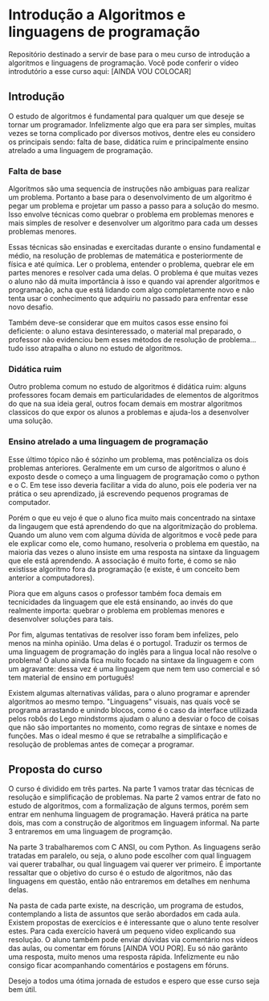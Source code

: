 
# Introdução a Algoritmos e linguagens de programação

Repositório destinado a servir de base para o meu curso de introdução a algoritmos e linguagens de programação. Você pode conferir o vídeo introdutório a esse curso aqui: [AINDA VOU COLOCAR]

## Introdução

O estudo de algoritmos é fundamental para qualquer um que deseje se tornar um programador. Infelizmente algo que era para ser simples, muitas vezes se torna complicado por diversos motivos, dentre eles eu considero os principais sendo: falta de base, didática ruim e principalmente ensino atrelado a uma linguagem de programação. 

### Falta de base

Algoritmos são uma sequencia de instruções não ambiguas para realizar um problema. Portanto a base para o desenvolvimento de um algoritmo é pegar um problema e projetar um passo a passo para a solução do mesmo. Isso envolve técnicas como quebrar o problema em problemas menores e mais simples de resolver e desenvolver um algoritmo para cada um desses problemas menores.  

Essas técnicas são ensinadas e exercitadas durante o ensino fundamental e médio, na resolução de problemas de matemática e posteriormente de física e até química. Ler o problema, entender o problema, quebrar ele em partes menores e resolver cada uma delas. O problema é que muitas vezes o aluno não dá muita importância à isso e quando vai aprender algoritmos e programação, acha que está lidando com algo completamente novo e não tenta usar o conhecimento que adquiriu no passado para enfrentar esse novo desafio. 

Também deve-se considerar que em muitos casos esse ensino foi deficiente: o aluno estava desinteressado, o material mal preparado, o professor não evidenciou bem esses métodos de resolução de problema... tudo isso atrapalha o aluno no estudo de algoritmos.

### Didática ruim

Outro problema comum no estudo de algoritmos é didática ruim: alguns professores focam demais em particularidades de elementos de algoritmos do que na sua ideia geral, outros focam demais em mostrar algoritmos classicos do que expor os alunos a problemas e ajuda-los a desenvolver uma solução.

### Ensino atrelado a uma linguagem de programação

Esse último tópico não é sózinho um problema, mas potêncializa os dois problemas anteriores. Geralmente em um curso de algoritmos o aluno é exposto desde o começo a uma linguagem de programação como o python e o C. Em tese isso deveria facilitar a vida do aluno, pois ele poderia ver na prática o seu aprendizado, já escrevendo pequenos programas de computador. 

Porém o que eu vejo é que o aluno fica muito mais concentrado na sintaxe da lingaugem que está aprendendo do que na algoritmização do problema. Quando um aluno vem com alguma dúvida de algoritmos e você pede para ele explicar como ele, como humano, resolveria o problema em questão, na maioria das vezes o aluno insiste em uma resposta na sintaxe da linguagem que ele está aprendendo. A associação é muito forte, é como se não existisse algoritmo fora da programação (e existe, é um conceito bem anterior a computadores).

Piora que em alguns casos o professor também foca demais em tecnicidades da linguagem que ele está ensinando, ao invés do que realmente importa: quebrar o problema em problemas menores e desenvolver soluções para tais.

Por fim, algumas tentativas de resolver isso foram bem infelizes, pelo menos na minha opinião. Uma delas é o portugol. Traduzir os termos de uma linguagem de programação do inglês para a lingua local não resolve o problema! O aluno ainda fica muito focado na sintaxe da linguagem e com um agravante: dessa vez é uma linguagem que nem tem uso comercial e só tem material de ensino em português!

Existem algumas alternativas válidas, para o aluno programar e aprender algoritmos ao mesmo tempo. "Linguagens" visuais, nas quais você se programa arrastando e unindo blocos, como é o caso da interface utilizada pelos robôs do Lego mindstorms ajudam o aluno a desviar o foco de coisas que não são importantes no momento, como regras de sintaxe e nomes de funções. Mas o ideal mesmo é que se retrabalhe a simplificação e resolução de problemas antes de começar a programar.

## Proposta do curso

O curso é dividido em três partes. Na parte 1 vamos tratar das técnicas de resolução e simplificação de problemas. Na parte 2 vamos entrar de fato no estudo de algoritmos, com a formalização de alguns termos, porém sem entrar em nenhuma linguagem de programação. Haverá prática na parte dois, mas com a construção de algoritmos em linguagem informal. Na parte 3 entraremos em uma linguagem de programção.

Na parte 3 trabalharemos com C ANSI, ou com Python. As linguagens serão tratadas em paralelo, ou seja, o aluno pode escolher com qual linguagem vai querer trabalhar, ou qual linguagem vai querer ver primeiro. É importante ressaltar que o objetivo do curso é o estudo de algoritmos, não das linguagens em questão, então não entraremos em detalhes em nenhuma delas.

Na pasta de cada parte existe, na descrição, um programa de estudos, contemplando a lista de assuntos que serão abordados em cada aula. Existem propostas de exercícios e é interessante que o aluno tente resolver estes. Para cada exercício haverá um pequeno video explicando sua resolução. O aluno também pode enviar dúvidas via comentário nos vídeos das aulas, ou comentar em fóruns [AINDA VOU POR]. Eu só não garânto uma resposta, muito menos uma resposta rápida. Infelizmente eu não consigo ficar acompanhando comentários e postagens em fóruns.

Desejo a todos uma ótima jornada de estudos e espero que esse curso seja bem útil.

